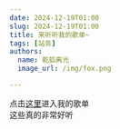 ```yaml
---
date: 2024-12-19T01:00
slug: 2024-12-19T01:00
title: 来听听我的歌单~
tags: [站务]
authors:
  name: 乾狐离光
  image_url: /img/fox.png

---
```


点击[这里](/docs/song)进入我的歌单<br />
这些真的非常好听